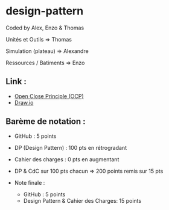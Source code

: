 # design-pattern
Coded by Alex, Enzo & Thomas

Unités et Outils => Thomas

Simulation (plateau) => Alexandre

Ressources / Batiments => Enzo

## Link :
* [Open Close Principle (OCP)](https://en.wikipedia.org/wiki/Open%E2%80%93closed_principle)
* [Draw.io](https://app.diagrams.net/#G1weRg4vI-3-lsDq9u7zxUNKmjiYok4soM)

## Barème de notation :
* GitHub : 5 points
* DP (Design Pattern) : 100 pts en rétrogradant
* Cahier des charges : 0 pts en augmentant
* DP & CdC sur 100 pts chacun => 200 points remis sur 15 pts

* Note finale :
  * GitHub : 5 points
  * Design Pattern & Cahier des Charges: 15 points 
